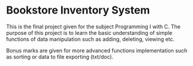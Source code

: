 # Bookstore Inventory System

This is the final project given for the subject Programming I with C. 
The purpose of this project is to learn the basic understanding of simple 
functions of data manipulation such as adding, deleting, viewing etc.

Bonus marks are given for more advanced functions implementation such as 
sorting or data to file exporting (txt/doc).
